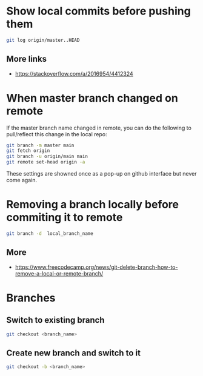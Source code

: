 # Show local commits before pushing them

```bash
git log origin/master..HEAD
```
## More links
- https://stackoverflow.com/a/2016954/4412324


# When master branch changed on remote

If the master branch name changed in remote, you can do the following to pull/reflect this change in the local repo:

```bash
git branch -m master main
git fetch origin
git branch -u origin/main main
git remote set-head origin -a
```
These settings are showned once as a pop-up on github interface but never come again.

# Removing a branch locally before commiting it to remote

```bash
git branch -d  local_branch_name
```

## More
- https://www.freecodecamp.org/news/git-delete-branch-how-to-remove-a-local-or-remote-branch/


# Branches

## Switch to existing branch

```bash
git checkout <branch_name>
```

## Create new branch and switch to it

```bash
git checkout -b <branch_name>
```
